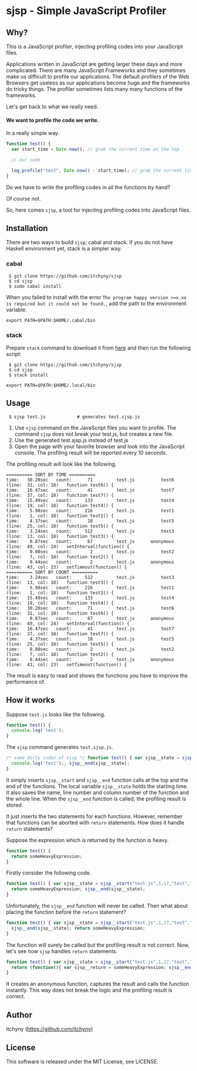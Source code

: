 # sjsp - Simple JavaScript Profiler
## Why?
This is a JavaScript profiler, injecting profiling codes into your JavaScript files.

Applications written in JavaScript are getting larger these days and more complicated.
There are many JavaScript Frameworks and they sometimes make us difficult to profile our applications.
The default profilers of the Web Browsers get useless as our applications become huge and the frameworks do tricky things.
The profiler sometimes lists many many functions of the frameworks.

Let's get back to what we really need.

#### We want to profile the code we write.

In a really simple way.
```js
function test() {
  var start_time = Date.now(); // grab the current time at the top

  // our code

  log_profile("test", Date.now() - start_time); // grab the current time again and log the time the function consumed.
}
```

Do we have to write the profiling codes in all the functions by hand?

Of course not.

So, here comes `sjsp`, a tool for injecting profiling codes into JavaScript files.

## Installation

There are two ways to build `sjsp`; cabal and stack. If you do not have Haskell environment yet, stack is a simpler way.

### cabal

```
 $ git clone https://github.com/itchyny/sjsp
 $ cd sjsp
 $ sudo cabal install
```

When you failed to install with the error `The program happy version >=x.xx is required but it could not be found.`, add the path to the environment variable.
```
export PATH=$PATH:$HOME/.cabal/bin
```

### stack

Prepare `stack` command to download it from [here](https://github.com/commercialhaskell/stack/releases) and then run the following script:

```
 $ git clone https://github.com/itchyny/sjsp
 $ cd sjsp
 $ stack install
```

```
export PATH=$PATH:$HOME/.local/bin
```

## Usage
```
 $ sjsp test.js            # generates test.sjsp.js
```
1. Use `sjsp` command on the JavaScript files you want to profile.
   The command `sjsp` does not break your test.js, but creates a new file.
2. Use the generated test.sjsp.js instead of test.js
3. Open the page with your favorite browser and look into the JavaScript console.
   The profiling result will be reported every 10 seconds.

The profiling result will look like the following.
```
========== SORT BY TIME ==========
time:   30.20sec   count:      71         test.js          test6   (line:  31, col: 18)   function test6() {
time:   16.47sec   count:      41         test.js          test7   (line:  37, col: 18)   function test7() {
time:   15.49sec   count:     133         test.js          test4   (line:  19, col: 18)   function test4() {
time:    5.98sec   count:     216         test.js          test1   (line:   1, col: 18)   function test1() {
time:    4.37sec   count:      18         test.js          test5   (line:  25, col: 18)   function test5() {
time:    3.24sec   count:     512         test.js          test3   (line:  13, col: 18)   function test3() {
time:    0.87sec   count:      67         test.js      anonymous   (line:  49, col: 24)   setInterval(function() {
time:    0.80sec   count:       2         test.js          test2   (line:   7, col: 18)   function test2() {
time:    0.44sec   count:       2         test.js      anonymous   (line:  43, col: 23)   setTimeout(function() {
========== SORT BY COUNT ==========
time:    3.24sec   count:     512         test.js          test3   (line:  13, col: 18)   function test3() {
time:    5.98sec   count:     216         test.js          test1   (line:   1, col: 18)   function test1() {
time:   15.49sec   count:     133         test.js          test4   (line:  19, col: 18)   function test4() {
time:   30.20sec   count:      71         test.js          test6   (line:  31, col: 18)   function test6() {
time:    0.87sec   count:      67         test.js      anonymous   (line:  49, col: 24)   setInterval(function() {
time:   16.47sec   count:      41         test.js          test7   (line:  37, col: 18)   function test7() {
time:    4.37sec   count:      18         test.js          test5   (line:  25, col: 18)   function test5() {
time:    0.80sec   count:       2         test.js          test2   (line:   7, col: 18)   function test2() {
time:    0.44sec   count:       2         test.js      anonymous   (line:  43, col: 23)   setTimeout(function() {
```
The result is easy to read and shows the functions you have to improve the performance of.

## How it works
Suppose `test.js` looks like the following.
```js
function test() {
  console.log('test');
}
```
The `sjsp` command generates `test.sjsp.js`.
```js
/* some dirty codes of sjsp */ function test() { var sjsp__state = sjsp__start("test.js",1,17,"test","function test() {");
  console.log('test');; sjsp__end(sjsp__state);
}
```
It simply inserts `sjsp__start` and `sjsp__end` function calls at the top and
the end of the functions. The local variable `sjsp__state` holds the starting
time. It also saves the name, line number and column number of the function and
the whole line. When the `sjsp__end` function is called, the profiling result
is stored.

It just inserts the two statements for each functions.
However, remember that functions can be aborted with `return` statements.
How does it handle `return` statements?

Suppose the expression which is returned by the function is heavy.
```js
function test() {  
  return someHeavyExpression;
}
```
Firstly consider the following code.
```js
function test() { var sjsp__state = sjsp__start("test.js",1,17,"test","function test() {  ");  
  return someHeavyExpression; sjsp__end(sjsp__state);
}
```
Unfortunately, the `sjsp__end` function will never be called. Then what about
placing the function before the `return` statement?
```js
function test() { var sjsp__state = sjsp__start("test.js",1,17,"test","function test() {  ");  
  sjsp__end(sjsp__state); return someHeavyExpression;
}
```
The function will surely be called but the profiling result is not correct.
Now, let's see how `sjsp` handles `return` statements.
```js
function test() { var sjsp__state = sjsp__start("test.js",1,17,"test","function test() {  ");  
  return (function(){ var sjsp__return = someHeavyExpression; sjsp__end(sjsp__state); return sjsp__return; } ).call(this);; sjsp__end(sjsp__state);
}
```
It creates an anonymous function, captures the result and calls the function instantly.
This way does not break the logic and the profiling result is correct.

## Author
itchyny (https://github.com/itchyny)

## License
This software is released under the MIT License, see LICENSE.
